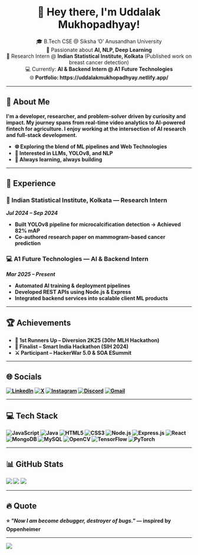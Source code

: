 <!-- GitHub Profile README: Uddalak Mukhopadhyay -->

<h1 align="center">👋 Hey there, I'm Uddalak Mukhopadhyay!</h1>

<p align="center">
  🎓 B.Tech CSE @ Siksha ’O’ Anusandhan University <br>
  🤖 Passionate about <b>AI, NLP, Deep Learning</b> <br>
  🧠 Research Intern @ <b>Indian Statistical Institute, Kolkata</b> (Published work on breast cancer detection) <br>
  💻 Currently: <b>AI & Backend Intern @ A1 Future Technologies</b> <br>
  🌐 <b>Portfolio<b>: https://uddalakmukhopadhyay.netlify.app/
</p>

---

## 💫 About Me

I'm a **developer**, **researcher**, and **problem-solver** driven by curiosity and impact. My journey spans from real-time video analytics to AI-powered fintech for agriculture. I enjoy working at the intersection of AI research and full-stack development.

- 🌐 Exploring the blend of **ML pipelines** and **Web Technologies**
- 🧠 Interested in **LLMs**, **YOLOv8**, and **NLP**
- 🚀 Always learning, always building

---

## 💼 Experience

### 🧪 Indian Statistical Institute, Kolkata — Research Intern  
*Jul 2024 – Sep 2024*
- Built **YOLOv8 pipeline** for **microcalcification detection** → Achieved **82% mAP**
- Co-authored research paper on **mammogram-based cancer prediction**

### 💻 A1 Future Technologies — AI & Backend Intern  
*Mar 2025 – Present*
- Automated **AI training & deployment pipelines**
- Developed REST APIs using **Node.js & Express**
- Integrated backend services into scalable client ML products

---


## 🏆 Achievements

- 🥈 1st Runners Up – **Diversion 2K25** (30hr MLH Hackathon)
- 🧠 Finalist – **Smart India Hackathon (SIH 2024)**
- ⚔️ Participant – **HackerWar 5.0** & **SOA ESummit**

---

## 🌐 Socials

[![LinkedIn](https://img.shields.io/badge/LinkedIn-%230077B5.svg?style=flat-square&logo=linkedin&logoColor=white)](https://linkedin.com/in/uddalak-mukhopadhyay)
[![X](https://img.shields.io/badge/X-black.svg?style=flat-square&logo=X&logoColor=white)](https://x.com/uddalakmukherji)
[![Instagram](https://img.shields.io/badge/Instagram-%23E4405F.svg?style=flat-square&logo=instagram&logoColor=white)](https://instagram.com/uddalakmukherjee)
[![Discord](https://img.shields.io/badge/Discord-%237289DA.svg?style=flat-square&logo=discord&logoColor=white)](https://discord.gg/uddalakmukherjee)
[![Gmail](https://img.shields.io/badge/Gmail-D14836?style=flat-square&logo=gmail&logoColor=white)](mailto:uddalakmukhopadhyay@gmail.com)

---

## 💻 Tech Stack

![JavaScript](https://img.shields.io/badge/JavaScript-%23323330.svg?style=for-the-badge&logo=javascript&logoColor=F7DF1E)
![Java](https://img.shields.io/badge/Java-%23ED8B00.svg?style=for-the-badge&logo=openjdk&logoColor=white)
![HTML5](https://img.shields.io/badge/HTML5-%23E34F26.svg?style=for-the-badge&logo=html5&logoColor=white)
![CSS3](https://img.shields.io/badge/CSS3-%231572B6.svg?style=for-the-badge&logo=css3&logoColor=white)
![Node.js](https://img.shields.io/badge/Node.js-6DA55F?style=for-the-badge&logo=node.js&logoColor=white)
![Express.js](https://img.shields.io/badge/Express.js-%23404d59.svg?style=for-the-badge&logo=express&logoColor=%2361DAFB)
![React](https://img.shields.io/badge/React-%2320232a.svg?style=for-the-badge&logo=react&logoColor=61DAFB)
![MongoDB](https://img.shields.io/badge/MongoDB-%234ea94b.svg?style=for-the-badge&logo=mongodb&logoColor=white)
![MySQL](https://img.shields.io/badge/MySQL-4479A1.svg?style=for-the-badge&logo=mysql&logoColor=white)
![OpenCV](https://img.shields.io/badge/OpenCV-%23white.svg?style=for-the-badge&logo=opencv&logoColor=white)
![TensorFlow](https://img.shields.io/badge/TensorFlow-FF6F00?style=for-the-badge&logo=tensorflow&logoColor=white)
![PyTorch](https://img.shields.io/badge/PyTorch-%23EE4C2C.svg?style=for-the-badge&logo=pytorch&logoColor=white)

---

## 📊 GitHub Stats

![](https://github-readme-stats.vercel.app/api?username=uddalak2005&theme=dark&show_icons=true&hide_border=false&include_all_commits=true&count_private=true)
![](https://nirzak-streak-stats.vercel.app/?user=uddalak2005&theme=dark&hide_border=false)
![](https://github-readme-stats.vercel.app/api/top-langs/?username=uddalak2005&theme=dark&hide_border=false&layout=compact)

---

## 🔥 Quote

⭐ _"Now I am become debugger, destroyer of bugs."_ — inspired by Oppenheimer

---

[![](https://visitcount.itsvg.in/api?id=uddalak2005&icon=0&color=0)](https://visitcount.itsvg.in)
